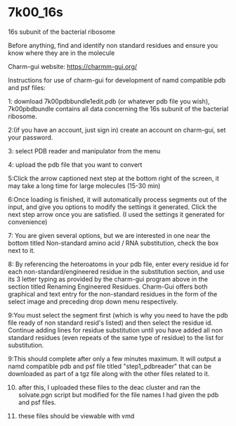 # 7k00_16s
16s subunit of the bacterial ribosome

Before anything, find and identify non standard residues and ensure you know where they are in the molecule

Charm-gui website: https://charmm-gui.org/ 

 Instructions for use of charm-gui for development of namd compatible pdb and psf files:

 1: download 7k00pdbbundle1edit.pdb (or whatever pdb file you wish), 7k00pbdbundle contains all data concerning the 16s subunit of the bacterial ribosome.
 
 2:(if you have an account, just sign in) create an account on charm-gui, set your password.
 
 3: select PDB reader and manipulator from the menu
 
 4: upload the pdb file that you want to convert
 
 5:Click the arrow captioned next step at the bottom right of the screen, it may take a long time for large molecules (15-30 min)
 
 6:Once loading is finished, it will automatically process segments out of the input, and give you options to modify the settings it generated. Click the next step arrow once you are satisfied. (I used the settings it generated for convenience)
 
 7: You are given several options, but we are interested in one near the bottom titled Non-standard amino acid / RNA substitution, check the box next to it.
 
 8: By referencing the heteroatoms in your pdb file, enter every residue id for each non-standard/engineered residue in the substitution section, and use its 3 letter typing as provided by the charm-gui program above in the section titled Renaming Engineered Residues. Charm-Gui offers both graphical and text entry for the non-standard residues in the form of the select image and preceding drop down menu respectively.
 
 9:You must select the segment first (which is why you need to have the pdb file ready of non standard resid's listed) and then select the residue id. Continue adding lines for residue substitution until you have added all non standard residues (even repeats of the same type of residue) to the list for substitution. 

 9:This should complete after only a few minutes maximum. It will output a namd compatible pdb and psf file titled "step1_pdbreader" that can be downloaded as part of a tgz file along with the other files related to it.

 10. after this, I uploaded these files to the deac cluster and ran the solvate.pgn script but modified for the file names I had given the pdb and psf files.

 11. these files should be viewable with vmd
